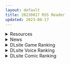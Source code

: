 ```yaml
---
layout: default
title: 20230817 RSS Reader
updated: 2023-08-17
---
```


<details class='content-parent'>
<summary>
Resources
</summary>
<details class='content-child'>
<summary>
<span class='rss-title'> (生肉)[survive more] 正義の変身ヒロインが俺を見下す姉妹だったので弱みにつけこみ洗脳調教で●●●狂いの孕み袋に堕とす!! The Motion Anime </span> <a class='rss-link' href='https://gmgard.com/gm123355' target='_blank'>&nbsp;</a>
<div class='rss-published'> 🕛 20230816 16:23:00</div>
</summary>
<img src="https://static.gmgard.us/Images/upload/70574170023007034.jpg" /><br /><p>变身女战士姐妹一起败北，然后被抓去调教凌辱的故事。</p>
</details>
<details class='content-child'>
<summary>
<span class='rss-title'> (合集)[北宇治字幕组&7³ACG]孤独摇滚!/ぼっち・ざ・ろっく!/Bocchi the Rock! S01 [1-12+11.5][简繁字幕][BDrip 1080p x265 FLAC 2.0(repack)][MKV][9.4GB] </span> <a class='rss-link' href='https://gmgard.com/gm123353' target='_blank'>&nbsp;</a>
<div class='rss-published'> 🕛 20230816 14:50:55</div>
</summary>
<img src="https://static.gmgard.us/Images/upload/6870162102370613.jpg" /><br /><p>2022年十月新番霸权BD版来了</p>
</details>
<details class='content-child'>
<summary>
<span class='rss-title'> [R18资源相关][悬赏金额500]求ファンクラブ (kaos)/kaotaro12 的6月作品 婦長の陰茎診断③ </span> <a class='rss-link' href='https://gmgard.com/gm123346' target='_blank'>&nbsp;</a>
<div class='rss-published'> 🕛 20230816 14:50:36</div>
</summary>
<img src="https://static.gmgard.us/Images/upload/16655161357053104.jpg" /><br /><p>Fantia页面</p>
</details>
<details class='content-child'>
<summary>
<span class='rss-title'> (C102) [K.Y.HIRO] 推しの子ども達 (推しの子) </span> <a class='rss-link' href='https://gmgard.com/gm123354' target='_blank'>&nbsp;</a>
<div class='rss-published'> 🕛 20230816 13:14:19</div>
</summary>
<img src="https://static.gmgard.us/Images/upload/34922162114192610.jpg" /><br /><p>我推的孩子同人漫画。</p>
</details>
<details class='content-child'>
<summary>
<span class='rss-title'> 泳装五月 </span> <a class='rss-link' href='https://gmgard.com/gm123352' target='_blank'>&nbsp;</a>
<div class='rss-published'> 🕛 20230816 12:34:52</div>
</summary>
<img src="https://static.gmgard.us/Images/upload/1250162034521695.jpg" /><br /><p>晚了一天但是五月生快！</p>
</details>
<details class='content-child'>
<summary>
<span class='rss-title'> [无修正][未知字幕组][ピンクパイナップル]愛姉妹･蕾･･･汚してください 1+2 </span> <a class='rss-link' href='https://gmgard.com/gm123351' target='_blank'>&nbsp;</a>
<div class='rss-published'> 🕛 20230816 12:14:59</div>
</summary>
<img src="https://iili.io/HDPYyJe.gif" /><br /><p>男主经常翘课跟老师偷情 导致他成绩下滑 为了能继续上学 他跟老师合谋 偷在校长室的考试卷宗</p>
</details>
<details class='content-child'>
<summary>
<span class='rss-title'> [自购][RJ424743][DAZ娘の部屋]みなし子ロレッタ ~さる資産家の娘~vol.1 </span> <a class='rss-link' href='https://gmgard.com/gm123350' target='_blank'>&nbsp;</a>
<div class='rss-published'> 🕛 20230816 08:07:29</div>
</summary>
<img src="https://static.gmgard.us/Images/upload/1963161548146503.jpg" /><br /><p>也是老早买了，结果发现还没上传。ボッシー老师的作品。みなし子ロレッタ ～さる資産家の娘系列第一部。</p>
</details>
<details class='content-child'>
<summary>
<span class='rss-title'> [自购][RJ361863][シュガーナイト]キミのナカに入りたい </span> <a class='rss-link' href='https://gmgard.com/gm123349' target='_blank'>&nbsp;</a>
<div class='rss-published'> 🕛 20230816 08:07:29</div>
</summary>
<img src="https://static.gmgard.us/Images/upload/51150161541255082.jpg" /><br /><p>小品级作品，包含20多图和两个短视频。</p>
</details>
<details class='content-child'>
<summary>
<span class='rss-title'> [自购][RJ429618][DAZ娘の部屋]みなし子ロレッタ ~さる資産家の娘~vol.2 </span> <a class='rss-link' href='https://gmgard.com/gm123348' target='_blank'>&nbsp;</a>
<div class='rss-published'> 🕛 20230816 07:36:33</div>
</summary>
<img src="https://static.gmgard.us/Images/upload/10753161527434425.jpg" /><br /><p>也是老早买了，结果发现还没上传。ボッシー老师的作品。みなし子ロレッタ ～さる資産家の娘系列第二部，能直接上传的不多，就不放多少预览了。</p>
</details>
<details class='content-child'>
<summary>
<span class='rss-title'> [无修正][boki官中][RJ402432][Mistilteinn]ギャルアンドチェーンソー ~Girl&Chainsaw~[1.1GB] </span> <a class='rss-link' href='https://gmgard.com/gm123345' target='_blank'>&nbsp;</a>
<div class='rss-published'> 🕛 20230816 07:36:17</div>
</summary>
<img src="https://static.gmgard.us/Images/upload/1017161319540742.jpg" /><br /><p>丧尸突然出现在宿木街并开始攻击人类。
为了防止病毒扩散，立即实施了高强度的封锁，变成了封城状态，
连通讯都不允许，更不用说交通和货物的流动了。
在这样一个无法无天的城市里，等待幸存者的，
不是慢慢的变成丧尸、要不就是因争夺物资而死亡！
在这样街区外的宿木学园，也是本作女主角天野姬的生活的地方。
某天想利用拍摄街道的影片赚钱，却发现校外发生车祸。
导致路障被破坏掉，让丧尸涌入校舍内。
为了逃离校舍，</p>
</details>
<details class='content-child'>
<summary>
<span class='rss-title'> [自购][RJ402077][DAZ娘の部屋]キッチンペット:うみ Vol.1 </span> <a class='rss-link' href='https://gmgard.com/gm123347' target='_blank'>&nbsp;</a>
<div class='rss-published'> 🕛 20230816 07:33:53</div>
</summary>
<img src="https://static.gmgard.us/Images/upload/13879161452430890.jpg" /><br /><p>ボッシー老师的作品，之前买了一直忘了上传，之前上传的相关作品也补了，有兴趣的自行下载。</p>
</details>
<details class='content-child'>
<summary>
<span class='rss-title'> (合集)[喵萌奶茶屋]跃动青春 / Skip to Loafer[1-12][简日内封][1080p][mp4][5.1GB] </span> <a class='rss-link' href='https://gmgard.com/gm123344' target='_blank'>&nbsp;</a>
<div class='rss-published'> 🕛 20230816 07:31:26</div>
</summary>
<img src="https://static.gmgard.us/Images/upload/21731161214013085.jpg" /><br /><p>今年四月我看的最舒服的番，女主十分阳光上进，为什么会有这么阳角的人（恼）</p>
</details>

</details>
<details class='content-parent'>
<summary>
News
</summary>
<details class='content-child'>
<summary>
<span class='rss-title'> 音樂節奏BL手遊《美股達人》募資公開，入夜後社畜親自調教老闆的兒子 </span> <a class='rss-link' href='https://www.4gamers.com.tw/news/detail/59224/poppopbutt-zeczec-announcement' target='_blank'>&nbsp;</a>
<div class='rss-published'> 🕛 20230816 16:11:06</div>
</summary>
<img src="https://img.4gamers.com.tw/news-image/4098e711-b44c-4cfd-930b-a1f49ded05cb.jpg"/>
傲嬌男😥
</details>

</details>
<details class='content-parent'>
<summary>
DLsite Game Ranking
</summary>
<details class='content-child'>
<summary>
<span class='rss-title'> 護身術道場 秘密のNTRレッスン -葵編- [WAKUWAKU] </span> <a class='rss-link' href='https://www.dlsite.com/maniax/work/=/product_id/RJ01083821.html' target='_blank'>&nbsp;</a>
<div class='rss-published'> 🕛 20230817 13:09:03</div>
</summary>
<img src ="http://img.dlsite.jp/modpub/images2/work/doujin/RJ01084000/RJ01083821_img_main.jpg"/><br/>護身術道場 秘密のNTRレッスンのDLCをプレイする為には、別途ゲーム本体が必要です。山神の娘である葵ちゃんと主人公のストーリーを描いています。
</details>
<details class='content-child'>
<summary>
<span class='rss-title'> バレないように裸コートで露出するセレカさん [しーぶるそふと] </span> <a class='rss-link' href='https://www.dlsite.com/maniax/work/=/product_id/RJ01062825.html' target='_blank'>&nbsp;</a>
<div class='rss-published'> 🕛 20230817 13:09:03</div>
</summary>
<img src ="http://img.dlsite.jp/modpub/images2/work/doujin/RJ01063000/RJ01062825_img_main.jpg"/><br/>過激な露出がしたい vs 過激なほどバレやすくなる! あなたはバレない? ドキドキ感異常! 新感覚の3Dステルス露出アクションゲーム
</details>
<details class='content-child'>
<summary>
<span class='rss-title'> 護身術道場 秘密のNTRレッスン [WAKUWAKU] </span> <a class='rss-link' href='https://www.dlsite.com/maniax/work/=/product_id/RJ01053661.html' target='_blank'>&nbsp;</a>
<div class='rss-published'> 🕛 20230817 13:09:03</div>
</summary>
<img src ="http://img.dlsite.jp/modpub/images2/work/doujin/RJ01054000/RJ01053661_img_main.jpg"/><br/>これはシミュレーション系のエロゲーで、ユーモアな要素が盛り込まれています。
</details>
<details class='content-child'>
<summary>
<span class='rss-title'> Ruled by Rule ～規則支配～ [KineticDog] </span> <a class='rss-link' href='https://www.dlsite.com/maniax/work/=/product_id/RJ01073903.html' target='_blank'>&nbsp;</a>
<div class='rss-published'> 🕛 20230817 13:09:03</div>
</summary>
<img src ="http://img.dlsite.jp/modpub/images2/work/doujin/RJ01074000/RJ01073903_img_main.jpg"/><br/>強姦や催眠洗脳のエッチ要素を主に、戦闘も含むRPGです。エッチな内容は戦闘部分に重点を置いており、戦闘敗北CGを待つことはなくエロ演出はすべて戦闘シーンで行われます。
</details>
<details class='content-child'>
<summary>
<span class='rss-title'> 満車率300% 弐:Append.2 ハコヅメ連結ぱっち [ベルゼブブ] </span> <a class='rss-link' href='https://www.dlsite.com/maniax/work/=/product_id/RJ01026171.html' target='_blank'>&nbsp;</a>
<div class='rss-published'> 🕛 20230817 13:09:03</div>
</summary>
<img src ="http://img.dlsite.jp/modpub/images2/work/doujin/RJ01027000/RJ01026171_img_main.jpg"/><br/>満車率300%弐のアップグレードデータです。
</details>

</details>
<details class='content-parent'>
<summary>
DLsite Voice Ranking
</summary>
<details class='content-child'>
<summary>
<span class='rss-title'> 小穴按摩・特别之夜 [青春×フェティシズム] </span> <a class='rss-link' href='https://www.dlsite.com/maniax/work/=/product_id/RJ01078989.html' target='_blank'>&nbsp;</a>
<div class='rss-published'> 🕛 20230817 13:09:06</div>
</summary>
<img src ="http://img.dlsite.jp/modpub/images2/work/doujin/RJ01079000/RJ01078989_img_main.jpg"/><br/>青春岁月,没有又如何。但仅限今晚也好,请过上充满欢乐甜美色色的一晚吧!仅限一晚的按摩师女主角们大集结♪为您献上极致色情的集锦型物语。成年人的青春,要体验一下看看吗?
</details>
<details class='content-child'>
<summary>
<span class='rss-title'> 【添い寝えっち】甘やかし上手で癒してくれる同棲お姉ちゃん。【癒しおま◯こ】 [桃色みんと] </span> <a class='rss-link' href='https://www.dlsite.com/maniax/work/=/product_id/RJ01065779.html' target='_blank'>&nbsp;</a>
<div class='rss-published'> 🕛 20230817 13:09:06</div>
</summary>
<img src ="http://img.dlsite.jp/modpub/images2/work/doujin/RJ01066000/RJ01065779_img_main.jpg"/><br/>貴方を溺愛して止まないエッチなお姉ちゃんに密着され、ひたすら甘やかし添い寝で囁きおま◯こをされたい…。「君だけの甘トロ溺愛おまんこで...おかしくなっちゃえ...♪」甘えん坊の貴方を小さい頃からお世話してくれるドスケベなお姉ちゃん。大きなおっぱいに包まれる贅沢なぬくぬくオマ◯コ性活を始めてみませんか?
</details>
<details class='content-child'>
<summary>
<span class='rss-title'> 気になるあの子を、常識改変で肉奴隷に堕とす [スイカ熟成保証委員会] </span> <a class='rss-link' href='https://www.dlsite.com/maniax/work/=/product_id/RJ438225.html' target='_blank'>&nbsp;</a>
<div class='rss-published'> 🕛 20230817 13:09:06</div>
</summary>
<img src ="http://img.dlsite.jp/modpub/images2/work/doujin/RJ439000/RJ438225_img_main.jpg"/><br/>無表情クールな美少女JKを、常識改変で肉奴隷に堕とします
</details>
<details class='content-child'>
<summary>
<span class='rss-title'> いつも余裕たっぷりの井上先輩は、実はアナルがクソ弱い [DLsite × AliosArvin] </span> <a class='rss-link' href='https://www.dlsite.com/maniax/work/=/product_id/RJ01053787.html' target='_blank'>&nbsp;</a>
<div class='rss-published'> 🕛 20230817 13:09:06</div>
</summary>
<img src ="http://img.dlsite.jp/modpub/images2/work/doujin/RJ01054000/RJ01053787_img_main.jpg"/><br/>ところどころSっぽいアリス先輩ですが、 とある間違いから、あなたの前で、あなた以外誰にも見せたことのない『弱点』を晒してしまい――!?
</details>
<details class='content-child'>
<summary>
<span class='rss-title'> 異世界娘のデリヘル嬢～当店人気No.1がご主人様の精液を空っぽになるまで搾り尽くします～ [ファウナス] </span> <a class='rss-link' href='https://www.dlsite.com/maniax/work/=/product_id/RJ393858.html' target='_blank'>&nbsp;</a>
<div class='rss-published'> 🕛 20230817 13:09:06</div>
</summary>
<img src ="http://img.dlsite.jp/modpub/images2/work/doujin/RJ394000/RJ393858_img_main.jpg"/><br/>在籍する女の子が全員、異世界からやってきた美少女だというデリヘル店。 どうやら彼女たちにとって、精液は魔力の源であるらしい
</details>

</details>
<details class='content-parent'>
<summary>
DLsite Comic Ranking
</summary>
<details class='content-child'>
<summary>
<span class='rss-title'> メイド教育3-没落貴族瑠璃川椿- [きょくちょ局] </span> <a class='rss-link' href='https://www.dlsite.com/maniax/work/=/product_id/RJ417751.html' target='_blank'>&nbsp;</a>
<div class='rss-published'> 🕛 20230817 13:09:08</div>
</summary>
<img src ="http://img.dlsite.jp/modpub/images2/work/doujin/RJ418000/RJ417751_img_main.jpg"/><br/>『メイド教育。』第三弾! 昨晩の『教育』から一夜明け、ご主人様に呼び出された元貴族、瑠璃川 椿は、後輩が側にいるにも関わらず、廊下で手淫され想像以上に感じてしまう…。 自分の身体の変化に戸惑いつつも、貴族の誇りを失わぬように気丈に振る舞う椿… 。だが、毎日続く変態的なメイド教育に、次第に心と身体を快楽に蝕まれていく…!  恥辱にまみれた表情を浮かべ白く柔らかいおっぱいをさらす元令嬢の痴態をぜひご堪能くださいっ!
</details>
<details class='content-child'>
<summary>
<span class='rss-title'> 高嶺の花への告白成功率はゼロの訳 [F.W.ZHolic] </span> <a class='rss-link' href='https://www.dlsite.com/maniax/work/=/product_id/RJ01088174.html' target='_blank'>&nbsp;</a>
<div class='rss-published'> 🕛 20230817 13:09:08</div>
</summary>
<img src ="http://img.dlsite.jp/modpub/images2/work/doujin/RJ01089000/RJ01088174_img_main.jpg"/><br/>今回のテーマは少しNTR(寝取られ)と純愛(?)要素が含んだ恋愛物語です。本文54ページ
</details>
<details class='content-child'>
<summary>
<span class='rss-title'> Bokki like a rock [F.W.ZHolic] </span> <a class='rss-link' href='https://www.dlsite.com/maniax/work/=/product_id/RJ01087760.html' target='_blank'>&nbsp;</a>
<div class='rss-published'> 🕛 20230817 13:09:08</div>
</summary>
<img src ="http://img.dlsite.jp/modpub/images2/work/doujin/RJ01088000/RJ01087760_img_main.jpg"/><br/>ふたなりぼっちちゃん
</details>
<details class='content-child'>
<summary>
<span class='rss-title'> 夏のヤリなおし4 [水蓮の宿] </span> <a class='rss-link' href='https://www.dlsite.com/maniax/work/=/product_id/RJ01073324.html' target='_blank'>&nbsp;</a>
<div class='rss-published'> 🕛 20230817 13:09:08</div>
</summary>
<img src ="http://img.dlsite.jp/modpub/images2/work/doujin/RJ01074000/RJ01073324_img_main.jpg"/><br/>夏×田舎×隣家の美人母×汗だくセックス  誰もが一度は夢想し求めたであろう 最高の‘夏’をサークル‘水蓮の宿’が描き出す  幼馴染の母(元教師)xかつての教え子
</details>
<details class='content-child'>
<summary>
<span class='rss-title'> Tempt & Throb [台北人] </span> <a class='rss-link' href='https://www.dlsite.com/maniax/work/=/product_id/RJ01083652.html' target='_blank'>&nbsp;</a>
<div class='rss-published'> 🕛 20230817 13:09:08</div>
</summary>
<img src ="http://img.dlsite.jp/modpub/images2/work/doujin/RJ01084000/RJ01083652_img_main.jpg"/><br/>気持ちと共に激しくなっていく二人の交わり 再続編
</details>

</details>
